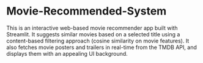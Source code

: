 # Movie-Recommended-System
This is an interactive web-based movie recommender app built with Streamlit. It suggests similar movies based on a selected title using a content-based filtering approach (cosine similarity on movie features). It also fetches movie posters and trailers in real-time from the TMDB API, and displays them with an appealing UI background.
